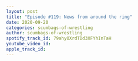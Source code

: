 ```yaml
---
layout: post
title: "Episode #119: News from around the ring"
date: 2020-09-20
categories: scumbags-of-wrestling
author: scumbags-of-wrestling
spotify_track_id: 79ahyOXrdTDd3XFYhInTaH
youtube_video_id: 
apple_track_id: 
---
```

